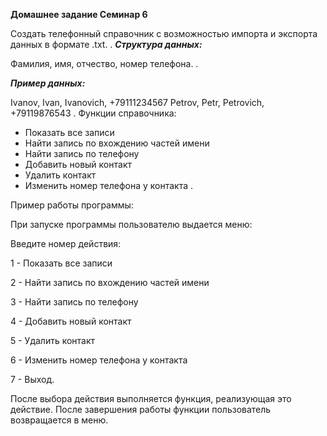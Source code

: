 **Домашнее задание Семинар 6**

Создать телефонный справочник с возможностью импорта и экспорта данных в формате .txt.
.
**_Структура данных:_**

Фамилия,
имя,
отчество,
номер телефона.
.

**_Пример данных:_**

Ivanov, Ivan, Ivanovich, +79111234567
Petrov, Petr, Petrovich, +79119876543
.
Функции справочника:
- Показать все записи
- Найти запись по вхождению частей имени
- Найти запись по телефону
- Добавить новый контакт
- Удалить контакт
- Изменить номер телефона у контакта
.

Пример работы программы:

При запуске программы пользователю выдается меню:

Введите номер действия:

1 - Показать все записи

2 - Найти запись по вхождению частей имени

3 - Найти запись по телефону

4 - Добавить новый контакт

5 - Удалить контакт

6 - Изменить номер телефона у контакта

7 - Выход.

После выбора действия выполняется функция, реализующая это действие.
После завершения работы функции пользователь возвращается в меню.